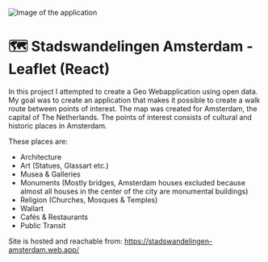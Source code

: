 ![Image of the application](https://github.com/Baeshee/Standwandelingen_Amsterdam-Leaflet/blob/master/Website_image.png)

# 🗺 Stadswandelingen Amsterdam - Leaflet (React)

In this project I attempted to create a Geo Webapplication using open data. My goal was to create an application that makes it possible to create a walk route between points of interest. The map was created for Amsterdam, the capital of The Netherlands. The points of interest consists of cultural and historic places in Amsterdam.

These places are:
- Architecture
- Art (Statues, Glassart etc.)
- Musea & Galleries
- Monuments (Mostly bridges, Amsterdam houses excluded because almost all houses in the center of the city are monumental buildings)
- Religion (Churches, Mosques & Temples)
- Wallart
- Cafés & Restaurants
- Public Transit

Site is hosted and reachable from: https://stadswandelingen-amsterdam.web.app/
